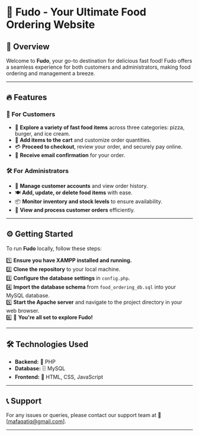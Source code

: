 # 🍔 Fudo - Your Ultimate Food Ordering Website

## 🚀 Overview
Welcome to **Fudo**, your go-to destination for delicious fast food! Fudo offers a seamless experience for both customers and administrators, making food ordering and management a breeze.

---

## 🔥 Features
### 🎉 For Customers
- 🍕 **Explore a variety of fast food items** across three categories: pizza, burger, and ice cream.
- 🛒 **Add items to the cart** and customize order quantities.
- 💳 **Proceed to checkout**, review your order, and securely pay online.
- 📩 **Receive email confirmation** for your order.

### 🛠️ For Administrators
- 👤 **Manage customer accounts** and view order history.
- 🍽️ **Add, update, or delete food items** with ease.
- 📦 **Monitor inventory and stock levels** to ensure availability.
- 📝 **View and process customer orders** efficiently.

---

## ⚙️ Getting Started
To run **Fudo** locally, follow these steps:

1️⃣ **Ensure you have XAMPP installed and running.**  
2️⃣ **Clone the repository** to your local machine.  
3️⃣ **Configure the database settings** in `config.php`.  
4️⃣ **Import the database schema** from `food_ordering_db.sql` into your MySQL database.  
5️⃣ **Start the Apache server** and navigate to the project directory in your web browser.  
6️⃣ 🎉 **You're all set to explore Fudo!**  

---

## 🛠️ Technologies Used
- **Backend:** 🐘 PHP
- **Database:** 🗄️ MySQL
- **Frontend:** 🎨 HTML, CSS, JavaScript

---

## 📞 Support
For any issues or queries, please contact our support team at 📧 [mafaqatiq@gmail.com].

--- 
